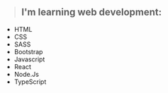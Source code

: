 
> ## I'm learning web development:
- HTML                    
- CSS 
- SASS 
- Bootstrap
- Javascript 
- React
- Node.Js 
- TypeScript





